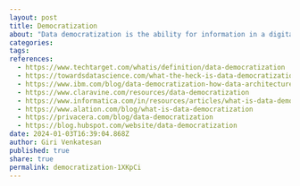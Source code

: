 ```yaml
---
layout: post
title: Democratization
about: "Data democratization is the ability for information in a digital format to be accessible to the average end user. The goal of data democratization is to allow non-specialists to be able to gather and analyze data without requiring outside help."
categories:
tags:
references:
  - https://www.techtarget.com/whatis/definition/data-democratization
  - https://towardsdatascience.com/what-the-heck-is-data-democratization-39b86eb27aa6
  - https://www.ibm.com/blog/data-democratization-how-data-architecture-can-drive-business-decisions-and-ai-initiatives
  - https://www.claravine.com/resources/data-democratization
  - https://www.informatica.com/in/resources/articles/what-is-data-democratization.html
  - https://www.alation.com/blog/what-is-data-democratization
  - https://privacera.com/blog/data-democratization
  - https://blog.hubspot.com/website/data-democratization
date: 2024-01-03T16:39:04.868Z
author: Giri Venkatesan
published: true
share: true
permalink: democratization-1XKpCi
---
```

